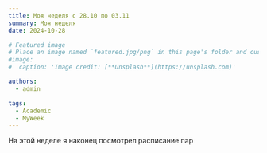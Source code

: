 ```yaml
---
title: Моя неделя с 28.10 по 03.11
summary: Моя неделя
date: 2024-10-28

# Featured image
# Place an image named `featured.jpg/png` in this page's folder and customize its options here.
#image:
#  caption: 'Image credit: [**Unsplash**](https://unsplash.com)'

authors:
  - admin

tags:
  - Academic
  - MyWeek
---
```


На этой неделе я наконец посмотрел расписание пар
